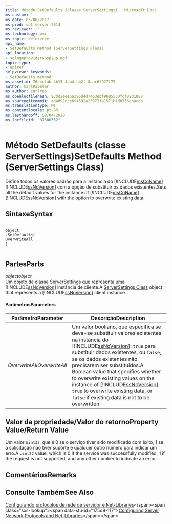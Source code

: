 ```yaml
---
title: Método SetDefaults (classe ServerSettings) | Microsoft Docs
ms.custom: ''
ms.date: 03/06/2017
ms.prod: sql-server-2014
ms.reviewer: ''
ms.technology: wmi
ms.topic: reference
api_name:
- SetDefaults Method (ServerSettings Class)
api_location:
- sqlmgmproviderxpsp2up.mof
topic_type:
- apiref
helpviewer_keywords:
- SetDefaults method
ms.assetid: 76e4cfab-4b15-4da4-bb2f-8aac6f927f79
author: CarlRabeler
ms.author: carlrab
ms.openlocfilehash: 93dd2eee5a395d4d7463ebf9b85530fcf82d1888
ms.sourcegitcommit: ad4d92dce894592a259721a1571b1d8736abacdb
ms.translationtype: MT
ms.contentlocale: pt-BR
ms.lasthandoff: 08/04/2020
ms.locfileid: "87680332"
---
```

# <a name="setdefaults-method-serversettings-class"></a><span data-ttu-id="175d9-102">Método SetDefaults (classe ServerSettings)</span><span class="sxs-lookup"><span data-stu-id="175d9-102">SetDefaults Method (ServerSettings Class)</span></span>
  <span data-ttu-id="175d9-103">Define todos os valores padrão para a instância do [!INCLUDE[msCoName](../../../includes/msconame-md.md)] [!INCLUDE[ssNoVersion](../../../includes/ssnoversion-md.md)] com a opção de substituir os dados existentes.</span><span class="sxs-lookup"><span data-stu-id="175d9-103">Sets all the default values for the instance of [!INCLUDE[msCoName](../../../includes/msconame-md.md)] [!INCLUDE[ssNoVersion](../../../includes/ssnoversion-md.md)] with the option to overwrite existing data.</span></span>  
  
## <a name="syntax"></a><span data-ttu-id="175d9-104">Sintaxe</span><span class="sxs-lookup"><span data-stu-id="175d9-104">Syntax</span></span>  
  
```  
  
object  
.SetDefaults(  
OverwriteAll  
)  
  
```  
  
## <a name="parts"></a><span data-ttu-id="175d9-105">Partes</span><span class="sxs-lookup"><span data-stu-id="175d9-105">Parts</span></span>  
 <span data-ttu-id="175d9-106">*object*</span><span class="sxs-lookup"><span data-stu-id="175d9-106">*object*</span></span>  
 <span data-ttu-id="175d9-107">Um objeto de [classe ServerSettings](serversettings-class.md) que representa uma [!INCLUDE[ssNoVersion](../../../includes/ssnoversion-md.md)] instância de cliente.</span><span class="sxs-lookup"><span data-stu-id="175d9-107">A [ServerSettings Class](serversettings-class.md) object that represents a [!INCLUDE[ssNoVersion](../../../includes/ssnoversion-md.md)] client instance.</span></span>  
  
#### <a name="parameters"></a><span data-ttu-id="175d9-108">Parâmetros</span><span class="sxs-lookup"><span data-stu-id="175d9-108">Parameters</span></span>  
  
|<span data-ttu-id="175d9-109">Parâmetro</span><span class="sxs-lookup"><span data-stu-id="175d9-109">Parameter</span></span>|<span data-ttu-id="175d9-110">Descrição</span><span class="sxs-lookup"><span data-stu-id="175d9-110">Description</span></span>|  
|---------------|-----------------|  
|<span data-ttu-id="175d9-111">*OverwriteAll*</span><span class="sxs-lookup"><span data-stu-id="175d9-111">*OverwriteAll*</span></span>|<span data-ttu-id="175d9-112">Um valor booliano, que especifica se deve-se substituir valores existentes na instância do [!INCLUDE[ssNoVersion](../../../includes/ssnoversion-md.md)]: `true` para substituir dados existentes, ou `false`, se os dados existentes não precisarem ser substituídos.</span><span class="sxs-lookup"><span data-stu-id="175d9-112">A Boolean value that specifies whether to overwrite existing values on the instance of [!INCLUDE[ssNoVersion](../../../includes/ssnoversion-md.md)]: `true` to overwrite existing data, or `false` if existing data is not to be overwritten.</span></span>|  
  
## <a name="property-valuereturn-value"></a><span data-ttu-id="175d9-113">Valor da propriedade/Valor do retorno</span><span class="sxs-lookup"><span data-stu-id="175d9-113">Property Value/Return Value</span></span>  
 <span data-ttu-id="175d9-114">Um valor u`int32`, que é 0 se o serviço tiver sido modificado com êxito, 1 se a solicitação não tiver suporte e qualquer outro número para indicar um erro.</span><span class="sxs-lookup"><span data-stu-id="175d9-114">A u`int32` value, which is 0 if the service was successfully modified, 1 if the request is not supported, and any other number to indicate an error.</span></span>  
  
## <a name="remarks"></a><span data-ttu-id="175d9-115">Comentários</span><span class="sxs-lookup"><span data-stu-id="175d9-115">Remarks</span></span>  
  
## <a name="see-also"></a><span data-ttu-id="175d9-116">Consulte Também</span><span class="sxs-lookup"><span data-stu-id="175d9-116">See Also</span></span>  
 <span data-ttu-id="175d9-117">[Configurando protocolos de rede de servidor e Net-Libraries](https://msdn.microsoft.com/library/ms177485\(v=sql.100\).aspx)</span><span class="sxs-lookup"><span data-stu-id="175d9-117">[Configuring Server Network Protocols and Net-Libraries](https://msdn.microsoft.com/library/ms177485\(v=sql.100\).aspx)</span></span>  
  
  
